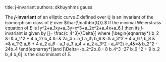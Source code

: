 title: j-invariant
authors:
    dkhuynhms
    gauss

The **$j$-invariant** of an <a knowl="lmfdb/ec">elliptic curve</a> $E$ defined over $\mathbb{Q}$ is an invariant of the isomorphism class of $E$ over  $\bar{\mathbb{Q}}.$ 
If the <a knowl="lmfdb/ec.q.minimal_weierstrass_equation">minimal Weierstrass equation</a> of $E$ is \[y^2+a_1xy+a_3y=x^3+a_2x^2+a_4x+a_6,\] then its $j$-invariant is given by 
\[j= \frac{c_4^3}{\Delta}\] where 
\[\begin{eqnarray*}
b_2 &=& a_1^2 + 4 a_2\\ 
b_4 &=& 2a_4 + a_1 a_3\\ 
b_6 &=& a_3^2 + 4 a_6 \\
b_8 & =& a_1^2 a_6 + 4 a_2 a_6 - a_1 a_3 a_4 + a_2 a_3^2 - a_4^2\\
c_4&=& b_2^2 - 24b_4 \end{eqnarray*}\]and \[\Delta=-b_2^2b_8 - 8 b_4^3 -27 b_6 ^2 + 9 b_2 b_4 b_6\]
is the <a knowl="lmfdb/ec.q.discriminant">discriminant</a> of $E.$
